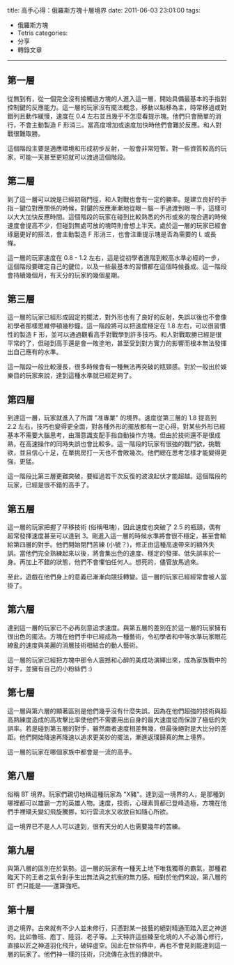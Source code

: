 title: 高手心得：俄羅斯方塊十層境界
date: 2011-06-03 23:01:00
tags:
- 俄羅斯方塊
- Tetris
categories:
- 分享
- 轉錄文章
---

## 第一層

從無到有，從一個完全沒有接觸過方塊的人進入這一層，開始具備最基本的手指對控制鍵的反應能力。這一層的玩家沒有擺法概念，移動以點移為主，時常移過或對錯列且動作緩慢，速度在 0.4 左右並且幾乎不怎麼看提示塊。他們只會簡單的消行，不會主動製造 F 形消三。當高度增加或速度加快時他們會難於反應。和人對戰很難取勝。

這個階段主要是適應環境和形成初步反射，一般會非常短暫。對一些資質較高的玩家，可能一天甚至更短就可以渡過這個階段。

<!-- more -->

## 第二層

到了這一層可以說是已經初窺門徑，和人對戰也會有一定的勝率。是建立良好的手指－鍵位對應關係的時候，對鍵的反應漸漸地從眼－腦－手過渡到眼－手，這樣可以大大加快反應時間。這個階段的玩家在碰到比較熟悉的外形或來的塊合適的時候速度會提高不少，但碰到無處可放的塊時則會想上半天。處於這一層的玩家已經會琢磨更好的搭法，會主動製造 F 形消三，也會注重提示塊是否為需要的 L 或長條。

這一層的玩家速度在 0.8 - 1.2 左右，這是從初學者進階到較高水準必經的一步，這個階段要確定自己的鍵位，以及一些最基本的習慣都在這個時候養成。這一階段會持續幾個月，有天分的玩家約幾個星期。

## 第三層

這一層的玩家已經形成固定的擺法，對外形也有了良好的反射，失誤以後也不會像初學者那樣思維停頓幾秒鐘。這一階段將可以把速度穩定在 1.8 左右，可以很習慣性的製造 F 形，並可以通過觀看高手對戰學到許多技巧。和人對戰取勝已經是很平常的了，但碰到高手還是會一敗塗地，甚至受到對方實力的影響而根本無法發揮出自己應有的水準。

這一階段一般比較漫長，很多時候會有一種無法再突破的瓶頸感。對於一般出於娛樂目的玩家來說，達到這種水準就已經足夠了。

## 第四層

到達這一層，玩家就進入了所謂 "准專業" 的境界。速度從第三層的 1.8 提高到 2.2 左右，技巧也變得更全面，對各種外形的擺放都有一定心得。對某些外形已經基本不需要大腦思考，由潛意識支配手指自動操作方塊。但由於技術還不是很成熟，在高速操作的同時失誤也會比較多。這一階段的玩家有很強的戰鬥欲，挑戰欲，並且信心十足，在單挑房打一天也不會敗幾次。他們總在思考怎樣才能變得更強，更猛。

這一階段比第三層更難突破，要經過若干次反復的波浪起伏才能超越。這個階段的玩家，已經是很不錯的高手了。

## 第五層

這一層的玩家把握了平移技術 (俗稱甩塊)，因此速度也突破了 2.5 的瓶頸，偶有超常發揮速度甚至可以達到 3。剛進入這一層的時候水準將會很不穩定，甚至會輸給第四層的對手。他們開始閉門苦練 (小號？)，修正由這種高速帶來的額外失誤。當他們完全熟練起來以後，將會集出色的速度、穩定的發揮、低失誤率於一身。再加上不錯的狀態，他們不會懼怕任何人。想死的，儘管放馬過來。

至此，遊戲在他們身上的意義已漸漸向競技轉變。這一層的玩家已經經常會被人當掛了。

## 第六層

達到這一層的玩家已不必再刻意追求速度。與第五層的差別在於這一層的玩家擁有很出色的擺法。方塊在他們手中已經成為一種藝術，令初學者和中等水準玩家眼花繚亂的速度與美麗的消層技術相結合的動人藝術。

這一層的玩家已經把方塊中那令人震撼和心醉的美成功演繹出來，成為家族戰中的好手，並擁有自己的小粉絲們 :)

## 第七層

這一層與第六層的顯著區別是他們幾乎沒有什麼失誤。因為在他們超強的技術與超高熟練度造成的高攻擊比率使他們不需要用出自身的最大速度從而保證了極低的失誤率。若是碰到第五層的對手，雖然兩者速度相差無幾，但最後絕對是大比分的差距。他們開始降速再降速以追求更美妙的擺法，漸進返璞歸真的無上境界。

這一層的玩家在哪個家族中都會是一流的高手。

## 第八層

俗稱 BT 境界。玩家們親切地稱這種玩家為 "X豬"。達到這一境界的人，是那種到哪裡都可以雄霸一方的英雄人物。速度，技術，心理素質都已登峰造極，方塊在他們手裡矯夭變幻飛旋騰挪，如行雲流水又收放自如隨心所欲。

這一境界已不是人人可以達到，很有天分的人也需要幾年的苦練。

## 第九層

與第八層的區別在於氣勢。這一層的玩家有一種天上地下唯我獨尊的霸氣，那種君臨天下的王者之氣令對手生出無法與之抗衡的無力感。相對於他們來說，第八層的 BT 們只能是——還算強吧。

## 第十層

道之境界。古來就有不少人並未修行，只憑對某一技藝的絕對精通而踏入匠之神道的。比如魯班、庖丁、陸羽、老子等。上天特許這些臻至化境的人不必潛心修行，直接以匠之神道羽化飛升，破碎虛空。因此在世俗界中，再也不會見到能達到這一層的玩家了。他們神一樣的技術，只流傳在永恆的傳說中。